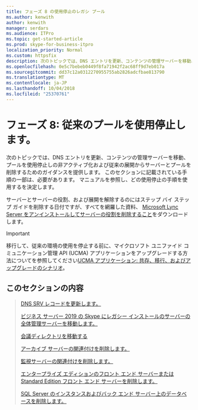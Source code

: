 ```yaml
---
title: フェーズ 8 の使用停止のレガシ プール
ms.author: kenwith
author: kenwith
manager: serdars
ms.audience: ITPro
ms.topic: get-started-article
ms.prod: skype-for-business-itpro
localization_priority: Normal
ms.custom: httpsfix
description: 次のトピックでは、DNS エントリを更新、コンテンツの管理サーバーを移動、プールを使用停止しの非アクティブ化および従来の展開からサーバーとプールを削除するためのガイダンスを提供します。 このセクションに記載されている手順の一部は、必要があります。 マニュアルを参照し、どの使用停止の手順を使用するを決定します。
ms.openlocfilehash: 0e5c7bebeb0449f8fa71942f2ac68ff9d7eb017a
ms.sourcegitcommit: dd37c12a0312270955755ab2826adcfbae813790
ms.translationtype: MT
ms.contentlocale: ja-JP
ms.lasthandoff: 10/04/2018
ms.locfileid: "25370761"
---
```

# <a name="phase-8-decommission-legacy-pools"></a>フェーズ 8: 従来のプールを使用停止します。

次のトピックでは、DNS エントリを更新、コンテンツの管理サーバーを移動、プールを使用停止しの非アクティブ化および従来の展開からサーバーとプールを削除するためのガイダンスを提供します。 このセクションに記載されている手順の一部は、必要があります。 マニュアルを参照し、どの使用停止の手順を使用するを決定します。 
  
サーバーとサーバーの役割、および展開を解除するのにはステップ バイ ステップ ガイドを削除する日付ですが、すべてを網羅した資料、 [Microsoft Lync Server をアンインストールしてサーバーの役割を削除すること](https://go.microsoft.com/fwlink/p/?linkId=246227)をダウンロードします。 
  
> [!IMPORTANT]
> 移行して、従来の環境の使用を停止する前に、マイクロソフト ユニファイド コミュニケーション管理 API (UCMA) アプリケーションをアップグレードする方法についてを参照してください[UCMA アプリケーション: 共存、移行、およびアップグレードのシナリオ](https://go.microsoft.com/fwlink/p/?LinkId=269555)。
  
## <a name="in-this-section"></a>このセクションの内容

> [DNS SRV レコードを更新します。](update-dns-srv-records.md)
> 
> [ビジネス サーバー 2019 の Skype にレガシー インストールのサーバーの全体管理サーバーを移動します。](move-the-central-management-server.md)
> 
> [会議ディレクトリを移動する](move-conference-directories.md)
> 
> [アーカイブ サーバーの関連付けを削除します。](remove-the-archiving-server-association.md)
> 
> [監視サーバーの関連付けを削除します。](remove-the-monitoring-server-association.md)
> 
> [エンタープライズ エディションのフロント エンド サーバーまたは Standard Edition フロント エンド サーバーを削除します。](remove-the-front-end-server.md)
> 
> [SQL Server のインスタンスおよびバック エンド サーバー上のデータベースを削除します。](remove-sql-server-instances-and-databases-on-the-back-end-server.md)
    

